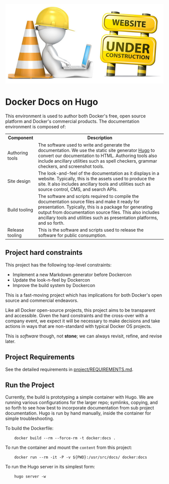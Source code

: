 ![Docker](images/underconstruction.jpg)

# Docker Docs on Hugo
This environment is used to author both Docker's free, open source platform and Docker's commercial products. The documentation environment is composed of:

<table>
  <tr>
    <th>Component</th>
    <th>Description</th>
  </tr>
  <tr>
    <td>Authoring tools</td>
    <td>The software used to write and generate the documentation. We use the static site generator <a href="http://gohugo.io/" target="_blank">Hugo</a> to convert our documentation to HTML. Authoring tools also include ancillary utilities such as spell checkers, grammar checkers, and screenshot tools. </td>
  </tr>
  <tr>
    <td>Site design</td>
    <td>The look-and-feel of the documentation as it displays in a website.  Typically, this is the assets used to produce the site.  It also includes ancillary tools and utilities such as source control, CMS, and search APIs.</td>
  </tr>
  <tr>
    <td>Build tooling</td>
    <td>The software and scripts required to compile the documentation source files and make it ready for presentation. Typically, this is a package for generating output from documentation source files. This also includes ancillary tools and utilities such as presentation platforms, and so forth. </td>
  </tr>
  <tr>
    <td>Release tooling</td>
    <td>This is the software and scripts used to release the software for public consumption.  </td>
  </tr>
</table>

## Project hard constraints

This project has the following top-level constraints:

- Implement a new Markdown generator before Dockercon
- Update the look-n-feel by Dockercon
- Improve the build system by Dockercon

This is a fast-moving project which has implications for both Docker's open source and commercial endeavors. 

Like all Docker open-source projects, this project aims to be transparent and accessible. Given the hard constraints and the cross-over with a company event, we expect it will be necessary to make decisions and take actions in ways that are non-standard with typical Docker OS projects.

This is *software* though, not **stone**; we can always revisit, refine, and revise later.

## Project Requirements

See the detailed requirements in [project/REQUIREMENTS.md](project/REQUIREMENTS.md).

## Run the Project

Currently, the build is prototyping a simple container with Hugo. We are running various configurations for the larger repo; symlinks, copying, and so forth to see how best to incorporate documentation from sub project documentation.  Hugo is run by hand manually, inside the container for simple troubleshooting.

To build the Dockerfile:

		docker build --rm --force-rm -t docker:docs .

To run the container and mount the `content` from this project:

		docker run --rm -it -P -v ${PWD}:/usr/src/docs/ docker:docs
		
To run the Hugo server in its simplest form:
		
		hugo server -w